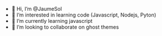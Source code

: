 - 👋 Hi, I’m @JaumeSol
- 👀 I’m interested in learning code (Javascript, Nodejs, Pyton)
- 🌱 I’m currently learning javascript
- 💞️ I’m looking to collaborate on ghost themes


<!---
JaumeSol/JaumeSol is a ✨ special ✨ repository because its `README.md` (this file) appears on your GitHub profile.
You can click the Preview link to take a look at your changes.
--->

